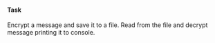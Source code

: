 #### Task
Encrypt a message and save it to a file.
Read from the file and decrypt message printing it to console.
